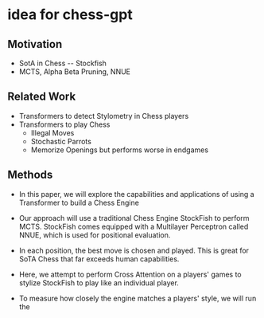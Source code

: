 # idea for chess-gpt 

## Motivation 

* SotA in Chess -- Stockfish
* MCTS, Alpha Beta Pruning, NNUE  

## Related Work 

* Transformers to detect Stylometry in Chess players 
* Transformers to play Chess 
    * Illegal Moves 
    * Stochastic Parrots 
    * Memorize Openings but performs worse in endgames 

## Methods 

* In this paper, we will explore the capabilities and applications of using a Transformer to build a Chess Engine 

* Our approach will use a traditional Chess Engine StockFish to perform MCTS. StockFish comes equipped with a Multilayer Perceptron called NNUE, which is used 
for positional evaluation. 

* In each position, the best move is chosen and played. This is great for SoTA Chess that far exceeds human capabilities. 

* Here, we attempt to perform Cross Attention on a players' games to stylize StockFish to play like an individual player. 

* To measure how closely the engine matches a players' style, we will run the 